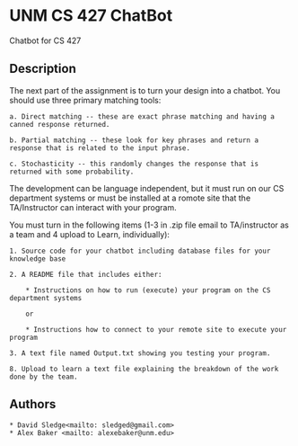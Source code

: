 # UNM CS 427 ChatBot

Chatbot for CS 427

## Description

The next part of the assignment is to turn your design into a chatbot. You should use three primary matching tools:

    a. Direct matching -- these are exact phrase matching and having a canned response returned.

    b. Partial matching -- these look for key phrases and return a response that is related to the input phrase.

    c. Stochasticity -- this randomly changes the response that is returned with some probability.

The development can be language independent, but it must run on our CS department systems or must be installed at a romote site
that the TA/Instructor can interact with your program.

You must turn in the following items (1-3 in .zip file email to TA/instructor as a team and 4 upload to Learn, individually):

    1. Source code for your chatbot including database files for your knowledge base

    2. A README file that includes either:

        * Instructions on how to run (execute) your program on the CS department systems

        or

        * Instructions how to connect to your remote site to execute your program

    3. A text file named Output.txt showing you testing your program.

    8. Upload to learn a text file explaining the breakdown of the work done by the team.

## Authors

    * David Sledge<mailto: sledged@gmail.com>
    * Alex Baker <mailto: alexebaker@unm.edu>
